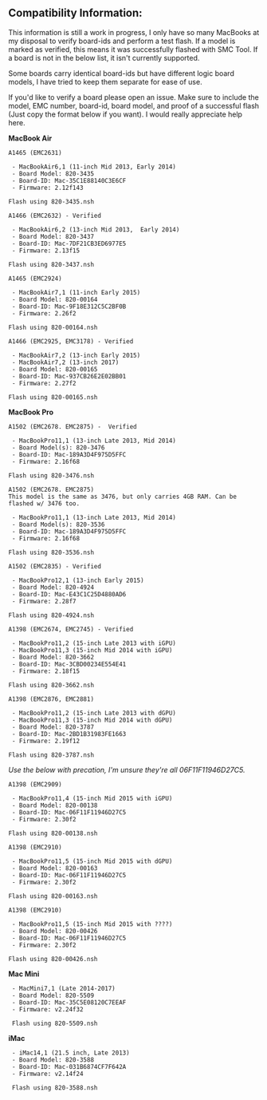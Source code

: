 **Compatibility Information:**
-
This information is still a work in progress, I only have so many MacBooks at my disposal to verify board-ids and perform a test flash. If a model is marked as verified, this means it was successfully flashed with SMC Tool. If a board is not in the below list, it isn't currently supported.

Some boards carry identical board-ids but have different logic board models, I have tried to keep them separate for ease of use.

If you'd like to verify a board please open an issue. Make sure to include the model, EMC number, board-id, board model, and proof of a successful flash (Just copy the format below if you want). I would really appreciate help here.

**MacBook Air**
```
A1465 (EMC2631)

 - MacBookAir6,1 (11-inch Mid 2013, Early 2014)
 - Board Model: 820-3435
 - Board-ID: Mac-35C1E88140C3E6CF
 - Firmware: 2.12f143

Flash using 820-3435.nsh
```

```
A1466 (EMC2632) - Verified

 - MacBookAir6,2 (13-inch Mid 2013,  Early 2014)
 - Board Model: 820-3437
 - Board-ID: Mac-7DF21CB3ED6977E5
 - Firmware: 2.13f15

Flash using 820-3437.nsh
```

```
A1465 (EMC2924)

 - MacBookAir7,1 (11-inch Early 2015)
 - Board Model: 820-00164
 - Board-ID: Mac-9F18E312C5C2BF0B
 - Firmware: 2.26f2

Flash using 820-00164.nsh
```

```
A1466 (EMC2925, EMC3178) - Verified

 - MacBookAir7,2 (13-inch Early 2015)
 - MacBookAir7,2 (13-inch 2017)
 - Board Model: 820-00165
 - Board-ID: Mac-937CB26E2E02BB01
 - Firmware: 2.27f2

Flash using 820-00165.nsh
```
**MacBook Pro**
```
A1502 (EMC2678. EMC2875) -  Verified

 - MacBookPro11,1 (13-inch Late 2013, Mid 2014)
 - Board Model(s): 820-3476
 - Board-ID: Mac-189A3D4F975D5FFC
 - Firmware: 2.16f68

Flash using 820-3476.nsh
```

```
A1502 (EMC2678. EMC2875)
This model is the same as 3476, but only carries 4GB RAM. Can be flashed w/ 3476 too.

 - MacBookPro11,1 (13-inch Late 2013, Mid 2014)
 - Board Model(s): 820-3536
 - Board-ID: Mac-189A3D4F975D5FFC
 - Firmware: 2.16f68

Flash using 820-3536.nsh
```

```
A1502 (EMC2835) - Verified

 - MacBookPro12,1 (13-inch Early 2015)
 - Board Model: 820-4924 
 - Board-ID: Mac-E43C1C25D4880AD6
 - Firmware: 2.28f7

Flash using 820-4924.nsh
```

```
A1398 (EMC2674, EMC2745) - Verified

 - MacBookPro11,2 (15-inch Late 2013 with iGPU)
 - MacBookPro11,3 (15-inch Mid 2014 with iGPU)
 - Board Model: 820-3662
 - Board-ID: Mac-3CBD00234E554E41
 - Firmware: 2.18f15

Flash using 820-3662.nsh
```

```
A1398 (EMC2876, EMC2881)

 - MacBookPro11,2 (15-inch Late 2013 with dGPU)
 - MacBookPro11,3 (15-inch Mid 2014 with dGPU)
 - Board Model: 820-3787
 - Board-ID: Mac-2BD1B31983FE1663
 - Firmware: 2.19f12

Flash using 820-3787.nsh
```
*Use the below with precation, I'm unsure they're all 06F11F11946D27C5.*
```
A1398 (EMC2909)

 - MacBookPro11,4 (15-inch Mid 2015 with iGPU)
 - Board Model: 820-00138
 - Board-ID: Mac-06F11F11946D27C5
 - Firmware: 2.30f2

Flash using 820-00138.nsh
```

```
A1398 (EMC2910)

 - MacBookPro11,5 (15-inch Mid 2015 with dGPU)
 - Board Model: 820-00163
 - Board-ID: Mac-06F11F11946D27C5
 - Firmware: 2.30f2

Flash using 820-00163.nsh
```

```
A1398 (EMC2910)

 - MacBookPro11,5 (15-inch Mid 2015 with ????)
 - Board Model: 820-00426
 - Board-ID: Mac-06F11F11946D27C5
 - Firmware: 2.30f2

Flash using 820-00426.nsh
```
**Mac Mini**
```
 - MacMini7,1 (Late 2014-2017)
 - Board Model: 820-5509
 - Board-ID: Mac-35C5E08120C7EEAF
 - Firmware: v2.24f32
 
 Flash using 820-5509.nsh
```
**iMac**
```
 - iMac14,1 (21.5 inch, Late 2013)
 - Board Model: 820-3588
 - Board-ID: Mac-031B6874CF7F642A
 - Firmware: v2.14f24
 
 Flash using 820-3588.nsh
```